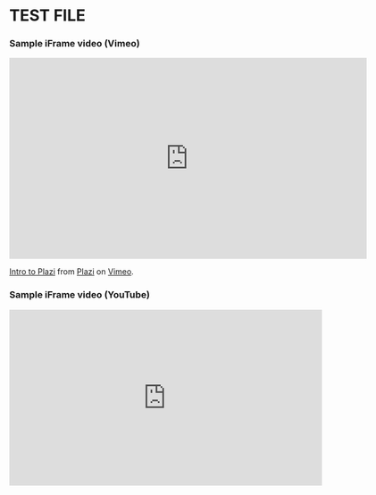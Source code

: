 # TEST FILE

### Sample iFrame video (Vimeo)

<iframe src="https://player.vimeo.com/video/358815174" width="640" height="360" frameborder="0" allow="autoplay; fullscreen" allowfullscreen></iframe>
<p><a href="https://vimeo.com/358815174">Intro to Plazi</a> from <a href="https://vimeo.com/plazi">Plazi</a> on <a href="https://vimeo.com">Vimeo</a>.</p>

### Sample iFrame video (YouTube)


<iframe width="560" height="315"
src="https://www.youtube.com/embed/MUQfKFzIOeU" 
frameborder="0" 
allow="accelerometer; autoplay; encrypted-media; gyroscope; picture-in-picture" 
allowfullscreen></iframe>
